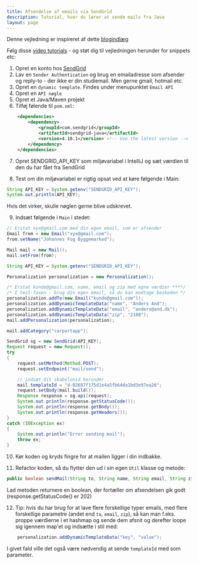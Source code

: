 ```yaml
---
title: Afsendelse af emails via SendGrid
description: Tutorial, hvor du lærer at sende mails fra Java
layout: page
---
```


Denne vejledning er inspireret af dette [blogindlæg](https://www.twilio.com/blog/send-dynamic-personalized-party-emails-sendgrid-java)

Følg disse [video tutorials](https://cphbusiness.cloud.panopto.eu/Panopto/Pages/Sessions/List.aspx?folderID=cab16aeb-2842-454a-8c5a-b0cb00f4787e) - og støt dig til vejledningen herunder for snippets etc:

1. Opret en konto hos [SendGrid](https://sendgrid.com/)
2. Lav en `Sender Authentication` og brug en emailadresse som afsender og reply-to - der ikke er din studiemail. Men gerne gmail, hotmail etc.
3. Opret en `dynamic template`. Findes under menupunktet `Email API`
4. Opret en `API nøgle`
5. Opret et Java/Maven projekt
6. Tilføj følende til `pom.xml`:

```xml
    <dependencies>
        <dependency>
            <groupId>com.sendgrid</groupId>
            <artifactId>sendgrid-java</artifactId>
            <version>4.10.1</version> <!-- Use the latest version -->
        </dependency>
    </dependencies>
```

7. Opret SENDGRID_API_KEY som miljøvariabel i IntelliJ og sæt værdien til den du har fået fra SendGrid

8. Test om din miljøvariabel er rigtig opsat ved at køre følgende i Main:

```java
String API_KEY = System.getenv("SENDGRID_API_KEY");
System.out.println(API_KEY);
```

Hvis det virker, skulle nøglen gerne blive udskrevet.

9. Indsæt følgende i `Main` i stedet:

```java
// Erstat xyx@gmail.com med din egen email, som er afsender
Email from = new Email("xyx@gmail.com");
from.setName("Johannes Fog Byggemarked");

Mail mail = new Mail();
mail.setFrom(from);

String API_KEY = System.getenv("SENDGRID_API_KEY");

Personalization personalization = new Personalization();

/* Erstat kunde@gmail.com, name, email og zip med egne værdier ****/
/* I test-fasen - brug din egen email, så du kan modtage beskeden */
personalization.addTo(new Email("kunde@gmail.com"));
personalization.addDynamicTemplateData("name", "Anders And");
personalization.addDynamicTemplateData("email", "anders@and.dk");
personalization.addDynamicTemplateData("zip", "2100");
mail.addPersonalization(personalization);

mail.addCategory("carportapp");

SendGrid sg = new SendGrid(API_KEY);
Request request = new Request();
try
{
    request.setMethod(Method.POST);
    request.setEndpoint("mail/send");

    // indsæt dit skabelonid herunder
    mail.templateId = "d-02687f175d1e4a5fb64da1bd3e97ea26"; 
    request.setBody(mail.build());
    Response response = sg.api(request);
    System.out.println(response.getStatusCode());
    System.out.println(response.getBody());
    System.out.println(response.getHeaders());
}
catch (IOException ex)
{
    System.out.println("Error sending mail");
    throw ex;
}
```

10. Kør koden og kryds fingre for at mailen ligger i din indbakke.

11. Refactor koden, så du flytter den ud i sin egen `Util` klasse og metode:

```java
public boolean sendMail(String to, String name, String email, String zip)
```

Lad metoden returnere en boolean, der fortæller om afsendelsen gik godt (response.getStatusCode() er 202)

12. Tip: hvis du har brug for at lave flere forskellige typer emails, med flere forskellige parametre (andet end `to`, `email`, `zip`), så kan man f.eks. proppe værdierne i et hashmap og sende dem afsnit og derefter loope sig igennem map'et og indsætte i stil med:

```java
    personalization.addDynamicTemplateData("key", "value");
```

I givet fald ville det også være nødvendig at sende `templateId` med som parameter.

